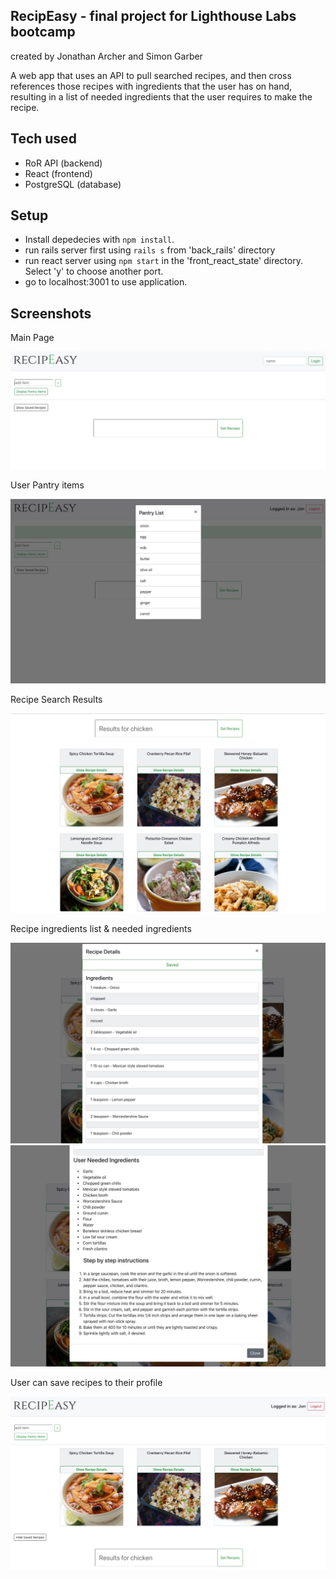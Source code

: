 ## RecipEasy - final project for Lighthouse Labs bootcamp
created by Jonathan Archer and Simon Garber

A web app that uses an API to pull searched recipes, and then cross references those recipes with ingredients that the user has on hand, resulting in a list of needed ingredients that the user requires to make the recipe.

## Tech used

- RoR API (backend)
- React (frontend)
- PostgreSQL (database)

## Setup

- Install depedecies with `npm install`.
- run rails server first using `rails s` from 'back_rails' directory
- run react server using `npm start` in the 'front_react_state' directory.  Select 'y' to choose another port.
- go to localhost:3001 to use application.


## Screenshots

Main Page

![main page](https://github.com/therealarcher/final/blob/master/back_rails/public/screenshots/recipEasy-main_page.jpeg)

User Pantry items

![pantry items](https://github.com/therealarcher/final/blob/master/back_rails/public/screenshots/recipEasy-pantry_list.jpeg)

Recipe Search Results

![search results](https://github.com/therealarcher/final/blob/master/back_rails/public/screenshots/recipEasy-recipe_results.jpeg)

Recipe ingredients list & needed ingredients

![recipe ingredients](https://github.com/therealarcher/final/blob/master/back_rails/public/screenshots/recipEasy-details_ingredients.jpeg)
![recipe modal](https://github.com/therealarcher/final/blob/master/back_rails/public/screenshots/recipEasy-recipe_modal.jpeg)

User can save recipes to their profile

![saved recipes](https://github.com/therealarcher/final/blob/master/back_rails/public/screenshots/recipeEasy-saved_recipes.jpeg)
